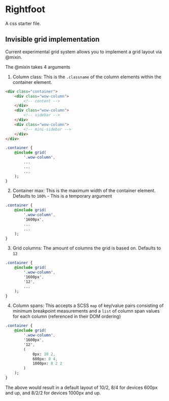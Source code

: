# Rightfoot

A css starter file.

## Invisible grid implementation

Current experimental grid system allows you to implement a grid layout via @mixin.

The @mixin takes 4 arguments

1. Column class: This is the `.classname` of the column elements within the container element.
```html
<div class="container">
	<div class="wow-column">
		<!-- content -->
	</div>
	<div class="wow-column">
		<!-- sidebar -->
	</div>
	<div class="wow-column">
		<!-- mini-sidebar -->
	</div>
</div>
```

```sass
.container {
	@include grid(
		'.wow-column',
		...
		...
		...
	);
}
```

2. Container max: This is the maximum width of the container element. Defaults to `100%` - This is a temporary argument
```sass
.container {
	@include grid(
		'.wow-column',
		'1600px',
		...
		...
	);
}
```

3. Grid columns: The amount of columns the grid is based on. Defaults to `12`
```sass
.container {
	@include grid(
		'.wow-column',
		'1600px',
		'12',
		...
	);
}
```

4. Column spans: This accepts a SCSS `map` of key/value pairs consisting of minimum breakpoint measurements and a `list` of column span values for each column (referenced in their DOM ordering)
```sass
.container {
	@include grid(
		'.wow-column',
		'1600px',
		'12',
		(
			0px: 10 2,
			600px: 8 4,
			1000px: 8 2 2
		)
	);
}
```
The above would result in a default layout of 10/2, 8/4 for devices 600px and up, and 8/2/2 for devices 1000px and up.